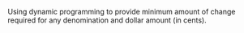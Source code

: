 Using dynamic programming to provide minimum amount of change required for any denomination and dollar amount (in cents).
